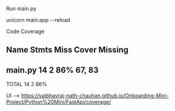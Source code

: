 Run main.py

uvicorn main:app --reload


Code Coverage

Name      Stmts   Miss  Cover   Missing
---------------------------------------
main.py      14      2    86%   67, 83
---------------------------------------
TOTAL        14      2    86%


UI --> https://vaibhavraj-nath-chauhan.github.io/Onboarding-Mini-Project/Python%20Mini/FastApi/coverage/


